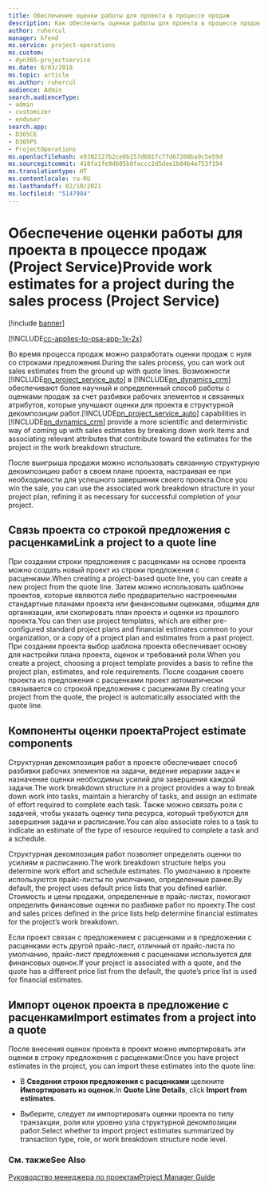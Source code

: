```yaml
---
title: Обеспечение оценки работы для проекта в процессе продаж
description: Как обеспечить оценки работы для проекта в процессе продаж в Project Service
author: ruhercul
manager: kfend
ms.service: project-operations
ms.custom:
- dyn365-projectservice
ms.date: 8/03/2018
ms.topic: article
ms.author: ruhercul
audience: Admin
search.audienceType:
- admin
- customizer
- enduser
search.app:
- D365CE
- D365PS
- ProjectOperations
ms.openlocfilehash: e9382127b2ce0b157d681fc77d67200ba9c5e59d
ms.sourcegitcommit: 418fa1fe9d605b8faccc2d5dee1b04b4e753f194
ms.translationtype: HT
ms.contentlocale: ru-RU
ms.lasthandoff: 02/10/2021
ms.locfileid: "5147984"
---
```

# <a name="provide-work-estimates-for-a-project-during-the-sales-process-project-service"></a><span data-ttu-id="94426-103">Обеспечение оценки работы для проекта в процессе продаж (Project Service)</span><span class="sxs-lookup"><span data-stu-id="94426-103">Provide work estimates for a project during the sales process (Project Service)</span></span>

[!include [banner](../includes/psa-now-project-operations.md)]

[!INCLUDE[cc-applies-to-psa-app-1x-2x](../includes/cc-applies-to-psa-app-1x-2x.md)]

<span data-ttu-id="94426-104">Во время процесса продаж можно разработать оценки продаж с нуля со строками предложения.</span><span class="sxs-lookup"><span data-stu-id="94426-104">During the sales process, you can work out sales estimates from the ground up with quote lines.</span></span> <span data-ttu-id="94426-105">Возможности [!INCLUDE[pn_project_service_auto](../includes/pn-project-service-auto.md)] в [!INCLUDE[pn_dynamics_crm](../includes/pn-dynamics-crm.md)] обеспечивают более научный и определенный способ работы с оценками продаж за счет разбивки рабочих элементов и связанных атрибутов, которые улучшают оценки для проекта в структурной декомпозиции работ.</span><span class="sxs-lookup"><span data-stu-id="94426-105">[!INCLUDE[pn_project_service_auto](../includes/pn-project-service-auto.md)] capabilities in [!INCLUDE[pn_dynamics_crm](../includes/pn-dynamics-crm.md)] provide a more scientific and deterministic way of coming up with sales estimates by breaking down work items and associating relevant attributes that contribute toward the estimates for the project in the work breakdown structure.</span></span>  
  
 <span data-ttu-id="94426-106">После выигрыша продажи можно использовать связанную структурную декомпозицию работ в своем плане проекта, настраивая ее при необходимости для успешного завершения своего проекта.</span><span class="sxs-lookup"><span data-stu-id="94426-106">Once you win the sale, you can use the associated work breakdown structure in your project plan, refining it as necessary for successful completion of your project.</span></span>  
  
## <a name="link-a-project-to-a-quote-line"></a><span data-ttu-id="94426-107">Связь проекта со строкой предложения с расценками</span><span class="sxs-lookup"><span data-stu-id="94426-107">Link a project to a quote line</span></span>  
 <span data-ttu-id="94426-108">При создании строки предложения с расценками на основе проекта можно создать новый проект из строки предложения с расценками.</span><span class="sxs-lookup"><span data-stu-id="94426-108">When creating a project-based quote line, you can create a new project from the quote line.</span></span> <span data-ttu-id="94426-109">Затем можно использовать шаблоны проектов, которые являются либо предварительно настроенными стандартные планами проекта или финансовыми оценками, общими для организации, или скопировать план проекта и оценки из прошлого проекта.</span><span class="sxs-lookup"><span data-stu-id="94426-109">You can then use project templates, which are either pre-configured standard project plans and financial estimates common to your organization, or a copy of a project plan and estimates from a past project.</span></span> <span data-ttu-id="94426-110">При создании проекта выбор шаблона проекта обеспечивает основу для настройки плана проекта, оценок и требований роли.</span><span class="sxs-lookup"><span data-stu-id="94426-110">When you create a project, choosing a project template provides a basis to refine the project plan, estimates, and role requirements.</span></span> <span data-ttu-id="94426-111">После создания своего проекта из предложения с расценками проект автоматически связывается со строкой предложения с расценками.</span><span class="sxs-lookup"><span data-stu-id="94426-111">By creating your project from the quote, the project is automatically associated with the quote line.</span></span>  
  
## <a name="project-estimate-components"></a><span data-ttu-id="94426-112">Компоненты оценки проекта</span><span class="sxs-lookup"><span data-stu-id="94426-112">Project estimate components</span></span>  
 <span data-ttu-id="94426-113">Структурная декомпозиция работ в проекте обеспечивает способ разбивки рабочих элементов на задачи, ведение иерархии задач и назначение оценки необходимых усилий для завершения каждой задачи.</span><span class="sxs-lookup"><span data-stu-id="94426-113">The work breakdown structure in a project provides a way to break down work into tasks, maintain a hierarchy of tasks, and assign an estimate of effort required to complete each task.</span></span> <span data-ttu-id="94426-114">Также можно связать роли с задачей, чтобы указать оценку типа ресурса, который требуются для завершения задачи и расписание.</span><span class="sxs-lookup"><span data-stu-id="94426-114">You can also associate roles to a task to indicate an estimate of the type of resource required to complete a task and a schedule.</span></span>  
  
 <span data-ttu-id="94426-115">Структурная декомпозиция работ позволяет определить оценки по усилиям и расписанию.</span><span class="sxs-lookup"><span data-stu-id="94426-115">The work breakdown structure helps you determine work effort and schedule estimates.</span></span> <span data-ttu-id="94426-116">По умолчанию в проекте используются прайс-листы по умолчанию, определенные ранее.</span><span class="sxs-lookup"><span data-stu-id="94426-116">By default, the project uses default price lists that you defined earlier.</span></span> <span data-ttu-id="94426-117">Стоимость и цены продажи, определенные в прайс-листах, помогают определить финансовые оценки по разбивке работ по проекту.</span><span class="sxs-lookup"><span data-stu-id="94426-117">The cost and sales prices defined in the price lists help determine financial estimates for the project’s work breakdown.</span></span>  
  
 <span data-ttu-id="94426-118">Если проект связан с предложением с расценками и в предложении с расценками есть другой прайс-лист, отличный от прайс-листа по умолчанию, прайс-лист предложения с расценками используется для финансовых оценок.</span><span class="sxs-lookup"><span data-stu-id="94426-118">If your project is associated with a quote, and the quote has a different price list from the default, the quote’s price list is used for financial estimates.</span></span>  
  
## <a name="import-estimates-from-a-project-into-a-quote"></a><span data-ttu-id="94426-119">Импорт оценок проекта в предложение с расценками</span><span class="sxs-lookup"><span data-stu-id="94426-119">Import estimates from a project into a quote</span></span>  
 <span data-ttu-id="94426-120">После внесения оценок проекта в проект можно импортировать эти оценки в строку предложения с расценками:</span><span class="sxs-lookup"><span data-stu-id="94426-120">Once you have project estimates in the project, you can import these estimates into the quote line:</span></span>  
  
-   <span data-ttu-id="94426-121">В **Сведения строки предложения с расценками** щелкните **Импортировать из оценок**.</span><span class="sxs-lookup"><span data-stu-id="94426-121">In **Quote Line Details**, click **Import from estimates**.</span></span> 

-   <span data-ttu-id="94426-122">Выберите, следует ли импортировать оценки проекта по типу транзакции, роли или уровню узла структурной декомпозиции работ.</span><span class="sxs-lookup"><span data-stu-id="94426-122">Select whether to import project estimates summarized by transaction type, role, or work breakdown structure node level.</span></span>  
  
### <a name="see-also"></a><span data-ttu-id="94426-123">См. также</span><span class="sxs-lookup"><span data-stu-id="94426-123">See Also</span></span>  
 [<span data-ttu-id="94426-124">Руководство менеджера по проектам</span><span class="sxs-lookup"><span data-stu-id="94426-124">Project Manager Guide</span></span>](../psa/project-manager-guide.md)
